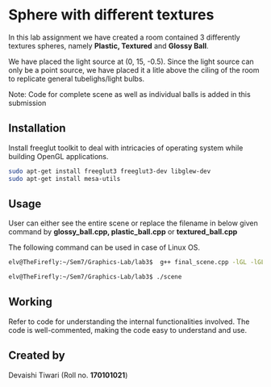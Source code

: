 # Sphere with different textures

In this lab assignment we have created a room contained 3 differently textures spheres, namely **Plastic, Textured** and **Glossy Ball**. 

We have placed the light source at (0, 15, -0.5). Since the light source can only be a point source, we have placed it a litle above the ciling of the room to replicate general tubelighs/light bulbs.

Note: Code for complete scene as well as individual balls is added in this submission

## Installation

Install freeglut toolkit to deal with intricacies of operating system while building OpenGL applications.

```bash
sudo apt-get install freeglut3 freeglut3-dev libglew-dev
sudo apt-get install mesa-utils
```

## Usage

User can either see the entire scene or replace the filename in below given command by **glossy_ball.cpp, plastic_ball.cpp** or **textured_ball.cpp**

The following command can be used in case of Linux OS.

```bash
elv@TheFirefly:~/Sem7/Graphics-Lab/lab3$  g++ final_scene.cpp -lGL -lGLU -lglut -o scene

elv@TheFirefly:~/Sem7/Graphics-Lab/lab3$ ./scene
```

## Working
Refer to code for understanding the internal functionalities involved. The code is well-commented, making the code easy to understand and use.

## Created by
Devaishi Tiwari (Roll no. **170101021**)